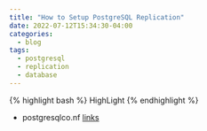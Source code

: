 ```yaml
---
title: "How to Setup PostgreSQL Replication"
date: 2022-07-12T15:34:30-04:00
categories:
  - blog
tags:
  - postgresql
  - replication
  - database
---
```



{% highlight bash %}
HighLight
{% endhighlight %}

- postgresqlco.nf [links](https://postgresqlco.nf/) 
